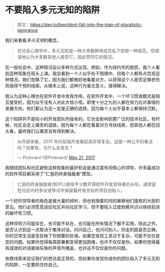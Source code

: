 # 不要陷入多元无知的陷阱

> 原文：<https://dev.to/ben/dont-fall-into-the-trap-of-pluralistic-ignorance>

我们来看看*多元无知*的概念。

> 在社会心理学中，多元无知是一种大多数群体成员私下拒绝一种规范，但错误地认为大多数其他人接受它，因此赞同它的情况。

在一般社会中，这种情况会以多种方式出现。例如，作为纽约市的居民，我个人看到这种现象在街头上演。我会看到一个人似乎处于困境中，但每个人都有点忽视这种情况。我们忽略了它，因为我们都微妙地看着对方，以获得这个人是否足够悲伤而值得干预的线索。从根本上说，这种行为毫无意义，值得解决。

我认为这种心理也在软件开发中发挥作用，在软件开发中，一个坏习惯或模式是相互接受的，因为似乎没有人对此大惊小怪。即使十分之九的人都在努力应对事情的发展方向，他们都认为这一定是正确的选择，因为每个人似乎基本上都保持沉默。

这个陷阱并不是较小的开发团队所独有的，它也会影响到更广泛的技术社区。有时候，社区会走上痛苦的道路，因为每个人都在看着对方寻找线索，但其他人都在回头看，最终我们让痛苦没有得到解决。

> 从外部来看，2017 年的前端开发看起来异常复杂。这是一种公平的看法吗？如果有，为什么会发生？
> 
> — Pinboard (@Pinboard) [May 21, 2017](https://twitter.com/Pinboard/status/866210737689174017)

我相信团队和社区避免这种现象的最好机会是通过富有同情心的领导。许多最成功的软件项目都采用了“仁慈的终身独裁者”模型。

> 仁慈的终身独裁者(BDFL)是授予少数开源软件开发领导者的头衔，通常是在社区内的争议或争论中保留最终发言权的项目创始人。

一个好的领导者的角色是做大量的倾听，但也有随着时间的推移他们提炼的大胆的意见。他们必须愿意适应社区并向社区学习，但不要陷入过度依赖共识以继续前进的破坏性习惯。

这种领导力可能存在，也可能不存在，也可能在所有情况下都不实用，除此之外，是否认识到这一点取决于集体对话。问问自己，也问问别人，你走的路是否正确，你的日常生活是否反映了你想要的处境。如果您发现工具过于复杂，可能不仅仅是您的问题。如果你觉得每周部署都变得更加困难，也许不仅仅是你。如果你觉得最有成效的对话被骑车族的声音所掩盖，也许这不仅仅是你的问题。

依靠线索来验证我们的想法是正常的，但如果你发现你或你的团队陷入了多元无知的陷阱，一定要抓住你自己。